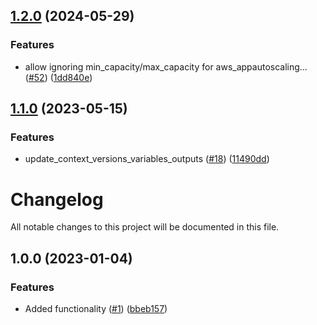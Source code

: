 ## [1.2.0](https://github.com/justtrackio/terraform-aws-ecs-autoscaling/compare/v1.1.0...v1.2.0) (2024-05-29)


### Features

* allow ignoring min_capacity/max_capacity for aws_appautoscaling… ([#52](https://github.com/justtrackio/terraform-aws-ecs-autoscaling/issues/52)) ([1dd840e](https://github.com/justtrackio/terraform-aws-ecs-autoscaling/commit/1dd840e86659696a3e3df26623493d2c37e00fa5))

## [1.1.0](https://github.com/justtrackio/terraform-aws-ecs-autoscaling/compare/v1.0.0...v1.1.0) (2023-05-15)


### Features

* update_context_versions_variables_outputs ([#18](https://github.com/justtrackio/terraform-aws-ecs-autoscaling/issues/18)) ([11490dd](https://github.com/justtrackio/terraform-aws-ecs-autoscaling/commit/11490dde93f4f1a0c2415ce65b84c1cf98859116))

# Changelog

All notable changes to this project will be documented in this file.

## 1.0.0 (2023-01-04)


### Features

* Added functionality ([#1](https://github.com/justtrackio/terraform-aws-ecs-autoscaling/issues/1)) ([bbeb157](https://github.com/justtrackio/terraform-aws-ecs-autoscaling/commit/bbeb1579da96cd711e863e4ac07ac954432340a4))
